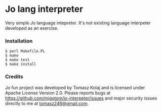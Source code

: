 # Jo lang interpreter

Very simple Jo language intepreter. It's not existing language interpeter developed as an exercise.

### Installation

```
$ perl Makefile.PL
$ make
$ make test 
$ make install
```

### Credits

Jo fun project was developed by Tomasz Kolaj and is licensed under Apache License Version 2.0.
Please reports bugs at https://github.com/migotom/jo-interpeter/issues and major security issues directly to me at tomasz246@gmail.com.
